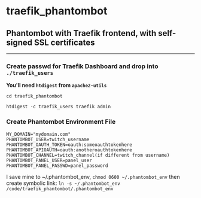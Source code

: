 # traefik_phantombot
## Phantombot with Traefik frontend, with self-signed SSL certificates
---
### Create passwd for Traefik Dashboard and drop into `./traefik_users`
**You'll need `htdigest` from `apache2-utils`**

`cd traefik_phantombot`

`htdigest -c traefik_users traefik admin`

### Create Phantombot Environment File
```
MY_DOMAIN="mydomain.com"
PHANTOMBOT_USER=twitch_username
PHANTOMBOT_OAUTH_TOKEN=oauth:someoauthtokenhere
PHANTOMBOT_APIOAUTH=oauth:anotheroauthtokenhere
PHANTOMBOT_CHANNEL=twitch_channel(if different from username)
PHANTOMBOT_PANEL_USER=panel_user
PHANTOMBOT_PANEL_PASSWD=panel_password
```
I save mine to ~/.phantombot_env, `chmod 0600 ~/.phantombot_env` then create symbolic link:
`ln -s ~/.phantombot_env /code/traefik_phantombot/.phantombot_env`
